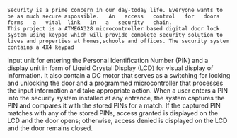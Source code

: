     Security is a prime concern in our day-today life. Everyone wants to be as much secure aspossible.   An   access   control   for   doors   forms   a   vital  link   in   a   security   chain.   
    This project is a ATMEGA328 microcontroller based digital door lock system using keypad which will provide complete security solution to lives and properties at homes,schools and offices. The security system contains a 4X4 keypad
input unit for entering the Personal Identification Number (PIN)
and a display unit in form of Liquid Crystal Display (LCD) for
visual display of information. It also contain a DC motor that
serves as a switching for locking and unlocking the door and a
programmed microcontroller that processes the input
information and take appropriate action. When a user enters a
PIN into the security system installed at any entrance, the system
captures the PIN and compares it with the stored PINs for a
match. If the captured PIN matches with any of the stored PINs,
access granted is displayed on the LCD and the door opens;
otherwise, access denied is displayed on the LCD and the door
remains closed. 
